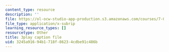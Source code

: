 ```yaml
---
content_type: resource
description: ''
file: https://ol-ocw-studio-app-production.s3.amazonaws.com/courses/7-01sc-fundamentals-of-biology-fall-2011/3245a91694b1718f86234cdbe91c486b_9dHBTckFvME.srt
file_type: application/x-subrip
learning_resource_types: []
resourcetype: Other
title: 3play caption file
uid: 3245a916-94b1-718f-8623-4cdbe91c486b
---
```

